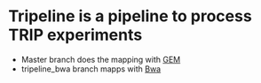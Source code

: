 # Tripeline is a pipeline to process TRIP experiments
  - Master branch does the mapping with [GEM](http://algorithms.cnag.cat/wiki/The_GEM_library)       
  - tripeline_bwa branch mapps with [Bwa](http://bio-bwa.sourceforge.net/)